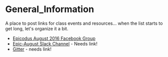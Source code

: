 # General_Information
A place to post links for class events and resources... when the list starts to get long, let's organize it a bit.

* [Epicodus August 2016 Facebook Group]( https://www.facebook.com/groups/1571490699820666)
* [Epic-August Slack Channel]() - Needs link!
* [Gitter]() - needs link!
